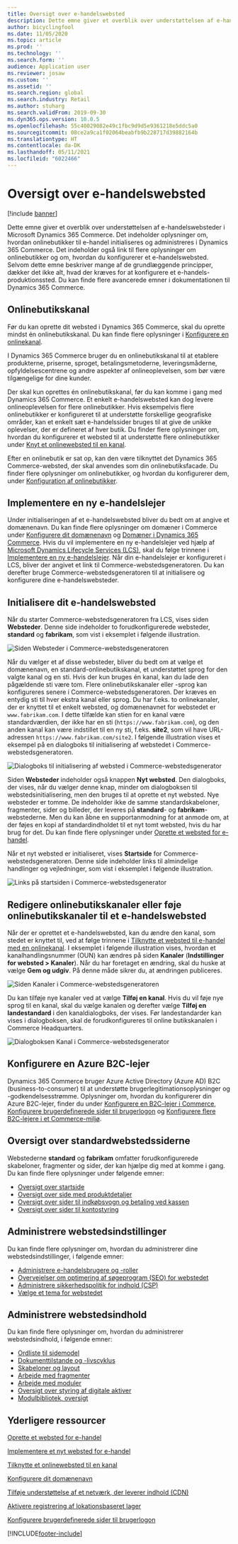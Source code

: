 ```yaml
---
title: Oversigt over e-handelswebsted
description: Dette emne giver et overblik over understøttelsen af e-handelswebsteder i Microsoft Dynamics 365 Commerce.
author: bicyclingfool
ms.date: 11/05/2020
ms.topic: article
ms.prod: ''
ms.technology: ''
ms.search.form: ''
audience: Application user
ms.reviewer: josaw
ms.custom: ''
ms.assetid: ''
ms.search.region: global
ms.search.industry: Retail
ms.author: stuharg
ms.search.validFrom: 2019-09-30
ms.dyn365.ops.version: 10.0.5
ms.openlocfilehash: 55c40029082e49c1fbc9d9d5e9361218e5ddc5a0
ms.sourcegitcommit: 08ce2a9ca1f02064beabfb9b228717d39882164b
ms.translationtype: HT
ms.contentlocale: da-DK
ms.lasthandoff: 05/11/2021
ms.locfileid: "6022466"
---
```

# <a name="e-commerce-site-overview"></a>Oversigt over e-handelswebsted

[!include [banner](includes/banner.md)]

Dette emne giver et overblik over understøttelsen af e-handelswebsteder i Microsoft Dynamics 365 Commerce. Det indeholder oplysninger om, hvordan onlinebutikker til e-handel initialiseres og administreres i Dynamics 365 Commerce. Det indeholder også link til flere oplysninger om onlinebutikker og om, hvordan du konfigurerer et e-handelswebsted. Selvom dette emne beskriver mange af de grundlæggende principper, dækker det ikke alt, hvad der kræves for at konfigurere et e-handels-produktionssted. Du kan finde flere avancerede emner i dokumentationen til Dynamics 365 Commerce.

## <a name="online-store-channel"></a>Onlinebutikskanal

Før du kan oprette dit websted i Dynamics 365 Commerce, skal du oprette mindst én onlinebutikskanal. Du kan finde flere oplysninger i [Konfigurere en onlinekanal](channel-setup-online.md). 

I Dynamics 365 Commerce bruger du en onlinebutikskanal til at etablere produkterne, priserne, sproget, betalingsmetoderne, leveringsmåderne, opfyldelsescentrene og andre aspekter af onlineoplevelsen, som bør være tilgængelige for dine kunder.

Der skal kun oprettes én onlinebutikskanal, før du kan komme i gang med Dynamics 365 Commerce. Et enkelt e-handelswebsted kan dog levere onlineoplevelsen for flere onlinebutikker. Hvis eksempelvis flere onlinebutikker er konfigureret til at understøtte forskellige geografiske områder, kan et enkelt sæt e-handelssider bruges til at give de unikke oplevelser, der er defineret af hver butik. Du finder flere oplysninger om, hvordan du konfigurerer et websted til at understøtte flere onlinebutikker under [Knyt et onlinewebsted til en kanal](associate-site-online-store.md).

Efter en onlinebutik er sat op, kan den være tilknyttet det Dynamics 365 Commerce-websted, der skal anvendes som din onlinebutiksfacade. Du finder flere oplysninger om onlinebutikker, og hvordan du konfigurerer dem, under [Konfiguration af onlinebutikker](/dynamics365/unified-operations/retail/online-stores).

## <a name="deploy-a-new-e-commerce-tenant"></a>Implementere en ny e-handelslejer

Under initialiseringen af et e-handelswebsted bliver du bedt om at angive et domænenavn. Du kan finde flere oplysninger om domæner i Commerce under [Konfigurere dit domænenavn](configure-your-domain-name.md) og [Domæner i Dynamics 365 Commerce](domains-commerce.md). Hvis du vil implementere en ny e-handelslejer ved hjælp af [Microsoft Dynamics Lifecycle Services (LCS)](/dynamics365/unified-operations/dev-itpro/lifecycle-services/lcs-user-guide), skal du følge trinnene i [Implementere en ny e-handelslejer](deploy-ecommerce-site.md). Når din e-handelslejer er konfigureret i LCS, bliver der angivet et link til Commerce-webstedsgeneratoren. Du kan derefter bruge Commerce-webstedsgeneratoren til at initialisere og konfigurere dine e-handelswebsteder.

## <a name="initialize-your-e-commerce-site"></a>Initialisere dit e-handelswebsted

Når du starter Commerce-webstedsgeneratoren fra LCS, vises siden **Websteder**. Denne side indeholder to forudkonfigurerede websteder, **standard** og **fabrikam**, som vist i eksemplet i følgende illustration.

![Siden Websteder i Commerce-webstedsgeneratoren](media/e-commerce-site-01.png)

Når du vælger et af disse websteder, bliver du bedt om at vælge et domænenavn, en standard-onlinebutikskanal, et understøttet sprog for den valgte kanal og en sti. Hvis der kun bruges én kanal, kan du lade den pågældende sti være tom. Flere onlinebutikskanaler eller -sprog kan konfigureres senere i Commerce-webstedsgeneratoren. Der kræves en entydig sti til hver ekstra kanal eller sprog. Du har f.eks. to onlinekanaler, der er knyttet til et enkelt websted, og domænenavnet for webstedet er `www.fabrikam.com`. I dette tilfælde kan stien for en kanal være standardværdien, der ikke har en sti (`https://www.fabrikam.com`), og den anden kanal kan være indstillet til en ny sti, f.eks. **site2**, som vil have URL-adressen `https://www.fabrikam.com/site2`. I følgende illustration vises et eksempel på en dialogboks til initialisering af webstedet i Commerce-webstedsgeneratoren.

![Dialogboks til initialisering af websted i Commerce-webstedsgenerator](media/e-commerce-site-02.png)

Siden **Websteder** indeholder også knappen **Nyt websted**. Den dialogboks, der vises, når du vælger denne knap, minder om dialogboksen til webstedsinitialisering, men den bruges til at oprette et nyt websted. Nye websteder er tomme. De indeholder ikke de samme standardskabeloner, fragmenter, sider og billeder, der leveres på **standard**- og **fabrikam**-webstederne. Men du kan åbne en supportanmodning for at anmode om, at der føjes en kopi af standardindholdet til et nyt tomt websted, hvis du har brug for det. Du kan finde flere oplysninger under [Oprette et websted for e-handel](create-ecommerce-site.md).

Når et nyt websted er initialiseret, vises **Startside** for Commerce-webstedsgeneratoren. Denne side indeholder links til almindelige handlinger og vejledninger, som vist i eksemplet i følgende illustration.

![Links på startsiden i Commerce-webstedsgenerator](media/e-commerce-site-03.png)

## <a name="modify-online-store-channels-or-add-online-store-channels-to-an-e-commerce-site"></a>Redigere onlinebutikskanaler eller føje onlinebutikskanaler til et e-handelswebsted

Når der er oprettet et e-handelswebsted, kan du ændre den kanal, som stedet er knyttet til, ved at følge trinnene i [Tilknytte et websted til e-handel med en onlinekanal](associate-site-online-store.md). I eksemplet i følgende illustration vises, hvordan et kanalhandlingsnummer (OUN) kan ændres på siden **Kanaler** (**Indstillinger for websted \> Kanaler**). Når du har foretaget en ændring, skal du huske at vælge **Gem og udgiv**. På denne måde sikrer du, at ændringen publiceres.

![Siden Kanaler i Commerce-webstedsgeneratoren](media/e-commerce-site-04.png)

Du kan tilføje nye kanaler ved at vælge **Tilføj en kanal**. Hvis du vil føje nye sprog til en kanal, skal du vælge kanalen og derefter vælge **Tilføj en landestandard** i den kanaldialogboks, der vises. Før landestandarder kan vises i dialogboksen, skal de forudkonfigureres til online butikskanalen i Commerce Headquarters.

![Dialogboksen Kanal i Commerce-webstedsgenerator](media/e-commerce-site-05.png)

## <a name="set-up-an-azure-b2c-tenant"></a>Konfigurere en Azure B2C-lejer

Dynamics 365 Commerce bruger Azure Active Directory (Azure AD) B2C (business-to-consumer) til at understøtte brugerlegitimationsoplysninger og -godkendelsesstrømme. Oplysninger om, hvordan du konfigurerer din Azure B2C-lejer, finder du under [Konfigurere en B2C-lejer i Commerce](set-up-b2c-tenant.md), [Konfigurere brugerdefinerede sider til brugerlogon](custom-pages-user-logins.md) og [Konfigurere flere B2C-lejere i et Commerce-miljø](configure-multi-b2c-tenants.md).

## <a name="overview-of-the-default-site-pages"></a>Oversigt over standardwebstedssiderne

Webstederne **standard** og **fabrikam** omfatter forudkonfigurerede skabeloner, fragmenter og sider, der kan hjælpe dig med at komme i gang. Du kan finde flere oplysninger under følgende emner:

- [Oversigt over startside](quick-tour-home-page.md)
- [Oversigt over side med produktdetaljer](quick-tour-pdp.md)
- [Oversigt over sider til indkøbsvogn og betaling ved kassen](quick-tour-cart-checkout.md)
- [Oversigt over sider til kontostyring](quick-tour-account-management.md)

## <a name="manage-site-settings"></a>Administrere webstedsindstillinger

Du kan finde flere oplysninger om, hvordan du administrerer dine webstedsindstillinger, i følgende emner:

- [Administrere e-handelsbrugere og -roller](manage-ecommerce-users-roles.md)
- [Overvejelser om optimering af søgeprogram (SEO) for webstedet](/search-engine-optimization-considerations.md)
- [Administrere sikkerhedspolitik for indhold (CSP)](manage-csp.md)
- [Vælge et tema for webstedet](select-site-theme.md)

## <a name="manage-site-content"></a>Administrere webstedsindhold

Du kan finde flere oplysninger om, hvordan du administrerer webstedsindhold, i følgende emner:

- [Ordliste til sidemodel](page-elements-overview.md)
- [Dokumenttilstande og -livscyklus](document-states-overview.md)
- [Skabeloner og layout](templates-layouts-overview.md)
- [Arbejde med fragmenter](work-with-fragments.md)
- [Arbejde med moduler](work-with-modules.md)
- [Oversigt over styring af digitale aktiver](dam-overview.md)
- [Modulbibliotek, oversigt](starter-kit-overview.md)

## <a name="additional-resources"></a>Yderligere ressourcer

[Oprette et websted for e-handel](create-ecommerce-site.md)

[Implementere et nyt websted for e-handel](deploy-ecommerce-site.md)

[Tilknytte et onlinewebsted til en kanal](associate-site-online-store.md)

[Konfigurere dit domænenavn](configure-your-domain-name.md)

[Tilføje understøttelse af et netværk, der leverer indhold (CDN)](add-cdn-support.md)

[Aktivere registrering af lokationsbaseret lager](enable-store-detection.md)

[Konfigurere brugerdefinerede sider til brugerlogon](custom-pages-user-logins.md)


[!INCLUDE[footer-include](../includes/footer-banner.md)]